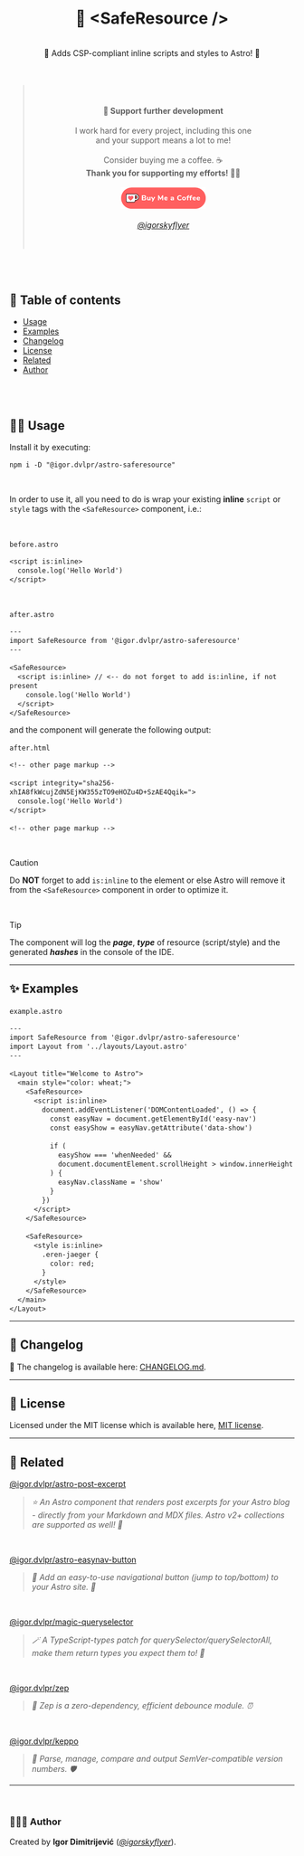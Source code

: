 <h1 align="center">🔐 &lt;SafeResource /&gt;</h1>

<br>

<div align="center">
  🎐 Adds CSP-compliant inline scripts and styles to Astro! 🎠
</div>

<br>
<br>

<div align="center">
  <blockquote>
    <br>
    <h4>💖 Support further development</h4>
    <span>I work hard for every project, including this one
    <br>
    and your support means a lot to me!
    <br>
    <br>
    Consider buying me a coffee. ☕
    <br>
    <strong>Thank you for supporting my efforts! 🙏😊</strong></span>
    <br>
    <br>
    <a href="https://ko-fi.com/igorskyflyer" target="_blank"><img src="https://raw.githubusercontent.com/igorskyflyer/igorskyflyer/main/assets/ko-fi.png" alt="Donate to igorskyflyer" width="150"></a>
    <br>
    <br>
    <a href="https://github.com/igorskyflyer"><em>@igorskyflyer</em></a>
    <br>
    <br>
    <br>
  </blockquote>
</div>

<br>
<br>

## 📃 Table of contents

- [Usage](#-usage)
- [Examples](#-examples)
- [Changelog](#-changelog)
- [License](#-license)
- [Related](#-related)
- [Author](#-author)

<br>
<br>

## 🕵🏼 Usage

Install it by executing:

```shell
npm i -D "@igor.dvlpr/astro-saferesource"
```

<br>

In order to use it, all you need to do is wrap your existing **inline** `script` or `style` tags with the `<SafeResource>` component, i.e.:

<br>

`before.astro`
```astro
<script is:inline>
  console.log('Hello World')
</script>
```

<br>

`after.astro`
```astro
---
import SafeResource from '@igor.dvlpr/astro-saferesource'
---

<SafeResource>
  <script is:inline> // <-- do not forget to add is:inline, if not present
    console.log('Hello World')
  </script>
</SafeResource>
```

and the component will generate the following output:

`after.html`
```astro
<!-- other page markup -->

<script integrity="sha256-xhIA8fkWcujZdN5EjKW355zTO9eHOZu4D+SzAE4Qqik=">
  console.log('Hello World')
</script>

<!-- other page markup -->
```

<br>

> [!CAUTION]
> Do **NOT** forget to add `is:inline` to the element or else Astro will remove it from the `<SafeResource>` component in order to optimize it.
>

<br>

> [!TIP]
> The component will log the ***page***, ***type*** of resource (script/style) and the generated ***hashes*** in the console of the IDE.
>

---

## ✨ Examples

`example.astro`
```astro
---
import SafeResource from '@igor.dvlpr/astro-saferesource'
import Layout from '../layouts/Layout.astro'
---

<Layout title="Welcome to Astro">
  <main style="color: wheat;">
    <SafeResource>
      <script is:inline>
        document.addEventListener('DOMContentLoaded', () => {
          const easyNav = document.getElementById('easy-nav')
          const easyShow = easyNav.getAttribute('data-show')

          if (
            easyShow === 'whenNeeded' &&
            document.documentElement.scrollHeight > window.innerHeight
          ) {
            easyNav.className = 'show'
          }
        })
      </script>
    </SafeResource>

    <SafeResource>
      <style is:inline>
        .eren-jaeger {
          color: red;
        }
      </style>
    </SafeResource>
  </main>
</Layout>
```

---

## 📝 Changelog

📑 The changelog is available here: [CHANGELOG.md](https://github.com/igorskyflyer/npm-astro-saferesource/blob/main/CHANGELOG.md).

---

## 🪪 License

Licensed under the MIT license which is available here, [MIT license](https://github.com/igorskyflyer/npm-astro-saferesource/blob/main/LICENSE).

---

## 🧬 Related

[@igor.dvlpr/astro-post-excerpt](https://www.npmjs.com/package/@igor.dvlpr/astro-post-excerpt)

> _⭐ An Astro component that renders post excerpts for your Astro blog - directly from your Markdown and MDX files. Astro v2+ collections are supported as well! 💎_

<br>

[@igor.dvlpr/astro-easynav-button](https://www.npmjs.com/package/@igor.dvlpr/astro-easynav-button)

> _🧭 Add an easy-to-use navigational button (jump to top/bottom) to your Astro site. 🔼_

<br>

[@igor.dvlpr/magic-queryselector](https://www.npmjs.com/package/@igor.dvlpr/magic-queryselector)

> _🪄 A TypeScript-types patch for querySelector/querySelectorAll, make them return types you expect them to! 🔮_

<br>

[@igor.dvlpr/zep](https://www.npmjs.com/package/@igor.dvlpr/zep)

> _🧠 Zep is a zero-dependency, efficient debounce module. ⏰_

<br>

[@igor.dvlpr/keppo](https://www.npmjs.com/package/@igor.dvlpr/keppo)

> _🎡 Parse, manage, compare and output SemVer-compatible version numbers. 🛡_

---

<br>

### 👨🏻‍💻 Author
Created by **Igor Dimitrijević** ([*@igorskyflyer*](https://github.com/igorskyflyer/)).
